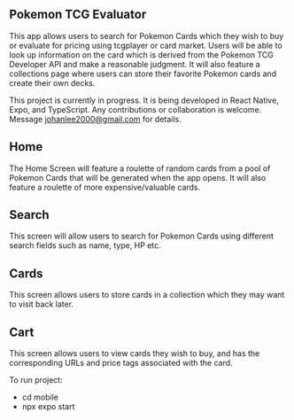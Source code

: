 ## Pokemon TCG Evaluator
This app allows users to search for Pokemon Cards which they wish to buy or evaluate for pricing using tcgplayer or card market. Users will be able to look up information on the card which is derived from the Pokemon TCG Developer API and make a reasonable judgment. It will also feature a collections page where users can store their favorite Pokemon cards and create their own decks.

This project is currently in progress. It is being developed in React Native, Expo, and TypeScript.
Any contributions or collaboration is welcome. Message johanlee2000@gmail.com for details.

## Home
The Home Screen will feature a roulette of random cards from a pool of Pokemon Cards that will be generated when the app opens.
It will also feature a roulette of more expensive/valuable cards.

## Search
This screen will allow users to search for Pokemon Cards using different search fields such as name, type, HP etc.

## Cards
This screen allows users to store cards in a collection which they may want to visit back later.

## Cart
This screen allows users to view cards they wish to buy, and has the corresponding URLs and price tags associated with the card.

To run project:
- cd mobile
- npx expo start